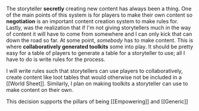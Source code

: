 The storyteller **secretly** creating new content has always been a thing. One of the main points of this system is for players to make their own content so **negotiation** is an important content creation system to make rules for. Lastly, was the realization that if I'm not giving storytellers much in the way of content it will have to come from somewhere and I can only kick that can down the road so far. At some point, *somebody* has to make content. This is where **collaboratively generated toolkits** some into play. It should be pretty easy for a table of players to generate a table for a storyteller to use; all I have to do is write rules for the process.

I will write rules such that storytellers can use players to collaboratively, create content like loot tables that would otherwise not be included in a [[World Sheet]]. Similarly, I plan on making toolkits a storyteller can use to make content on their own.

This decision supports the pillars of being [[Empowering]] and [[Generic]]